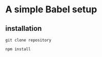# A simple Babel setup

## installation

```shell
git clone repository
```

```shell 
npm install
```
